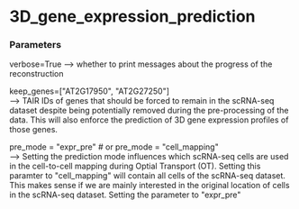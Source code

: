 # 3D_gene_expression_prediction

### Parameters
verbose=True
--> whether to print messages about the progress of the reconstruction

keep_genes=["AT2G17950", "AT2G27250"]  
--> TAIR IDs of genes that should be forced to remain in the scRNA-seq dataset despite being potentially removed during the pre-processing of the data. This will also enforce the prediction of 3D gene expression profiles of those genes.

pre_mode = "expr_pre" # or pre_mode = "cell_mapping"  
--> Setting the prediction mode influences which scRNA-seq cells are used in the cell-to-cell mapping during Optial Transport (OT). Setting this paramter to "cell_mapping" will contain all cells of the scRNA-seq dataset. This makes sense if we are mainly interested in the original location of cells in the scRNA-seq dataset. Setting the parameter to "expr_pre" 

